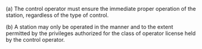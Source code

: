 (a) The control operator must ensure the immediate proper operation of the station, regardless of the type of control.

(b) A station may only be operated in the manner and to the extent permitted by the privileges authorized for the class of operator license held by the control operator.

